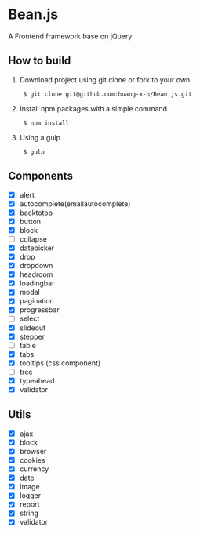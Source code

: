 # Bean.js
A Frontend framework base on jQuery

## How to build
1. Download project using git clone or fork to your own.

        $ git clone git@github.com:huang-x-h/Bean.js.git

2. Install npm packages with a simple command

        $ npm install

3. Using a gulp

        $ gulp

## Components

- [x] alert
- [x] autocomplete(emailautocomplete)
- [x] backtotop
- [x] button
- [x] block
- [ ] collapse
- [x] datepicker
- [x] drop
- [x] dropdown
- [x] headroom
- [x] loadingbar
- [x] modal
- [x] pagination
- [x] progressbar
- [ ] select
- [x] slideout
- [x] stepper
- [ ] table
- [x] tabs
- [x] tooltips (css component)
- [ ] tree
- [x] typeahead
- [x] validator

## Utils
- [x] ajax
- [x] block
- [x] browser
- [x] cookies
- [x] currency
- [x] date
- [x] image
- [x] logger
- [x] report
- [x] string
- [x] validator
